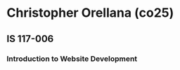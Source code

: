 <h1> Christopher Orellana (co25) </h1>
<h2>IS 117-006 </h2>
<h3> Introduction to Website Development </h3>
